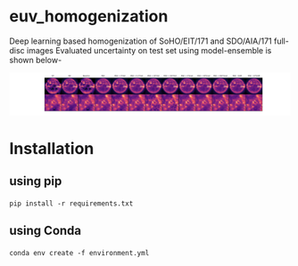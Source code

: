# euv_homogenization
Deep learning based homogenization of SoHO/EIT/171 and SDO/AIA/171 full-disc images
Evaluated uncertainty on test set using model-ensemble is shown below-
<p align="center">
<img width="2000" src="loss_vs_patch.png">  
</p>

# Installation

## using pip
`pip install -r requirements.txt`

## using Conda
`conda env create -f environment.yml`